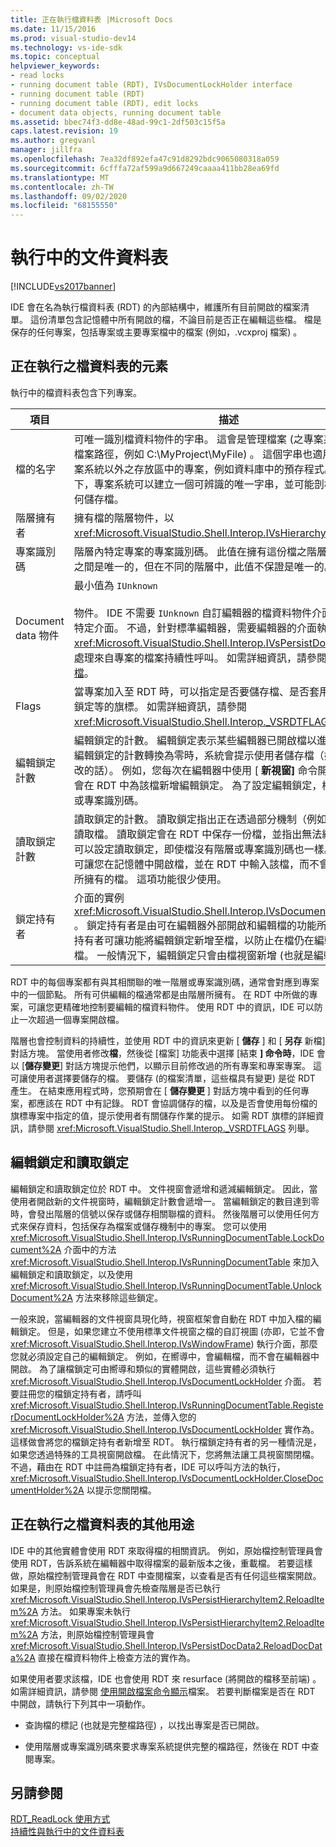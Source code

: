 ```yaml
---
title: 正在執行檔資料表 |Microsoft Docs
ms.date: 11/15/2016
ms.prod: visual-studio-dev14
ms.technology: vs-ide-sdk
ms.topic: conceptual
helpviewer_keywords:
- read locks
- running document table (RDT), IVsDocumentLockHolder interface
- running document table (RDT)
- running document table (RDT), edit locks
- document data objects, running document table
ms.assetid: bbec74f3-dd8e-48ad-99c1-2df503c15f5a
caps.latest.revision: 19
ms.author: gregvanl
manager: jillfra
ms.openlocfilehash: 7ea32df892efa47c91d8292bdc9065080318a059
ms.sourcegitcommit: 6cfffa72af599a9d667249caaaa411bb28ea69fd
ms.translationtype: MT
ms.contentlocale: zh-TW
ms.lasthandoff: 09/02/2020
ms.locfileid: "68155550"
---
```

# <a name="running-document-table"></a>執行中的文件資料表
[!INCLUDE[vs2017banner](../../includes/vs2017banner.md)]

IDE 會在名為執行檔資料表 (RDT) 的內部結構中，維護所有目前開啟的檔案清單。 這份清單包含記憶體中所有開啟的檔，不論目前是否正在編輯這些檔。 檔是保存的任何專案，包括專案或主要專案檔中的檔案 (例如，.vcxproj 檔案) 。  
  
## <a name="elements-of-the-running-document-table"></a>正在執行之檔資料表的元素  
 執行中的檔資料表包含下列專案。  
  
|項目|描述|  
|-------------|-----------------|  
|檔的名字|可唯一識別檔資料物件的字串。 這會是管理檔案 (之專案系統的絕對檔案路徑，例如 C:\MyProject\MyFile) 。 這個字串也適用于儲存在檔案系統以外之存放區中的專案，例如資料庫中的預存程式。 在此情況下，專案系統可以建立一個可辨識的唯一字串，並可能剖析以判斷如何儲存檔。|  
|階層擁有者|擁有檔的階層物件，以 <xref:Microsoft.VisualStudio.Shell.Interop.IVsHierarchy> 介面表示。|  
|專案識別碼|階層內特定專案的專案識別碼。 此值在擁有這份檔之階層中的所有檔之間是唯一的，但在不同的階層中，此值不保證是唯一的。|  
|Document data 物件|最小值為 `IUnknown`<br /><br /> 物件。 IDE 不需要 `IUnknown` 自訂編輯器的檔資料物件介面以外的任何特定介面。 不過，針對標準編輯器，需要編輯器的介面執行， <xref:Microsoft.VisualStudio.Shell.Interop.IVsPersistDocData2> 才能處理來自專案的檔案持續性呼叫。 如需詳細資訊，請參閱 [儲存標準檔](../../extensibility/internals/saving-a-standard-document.md)。|  
|Flags|當專案加入至 RDT 時，可以指定是否要儲存檔、是否套用讀取或編輯鎖定等的旗標。 如需詳細資訊，請參閱 <xref:Microsoft.VisualStudio.Shell.Interop._VSRDTFLAGS> 列舉。|  
|編輯鎖定計數|編輯鎖定的計數。 編輯鎖定表示某些編輯器已開啟檔以進行編輯。 當編輯鎖定的計數轉換為零時，系統會提示使用者儲存檔（如果已經修改的話）。 例如，您每次在編輯器中使用 [ **新視窗]** 命令開啟檔時，就會在 RDT 中為該檔新增編輯鎖定。 為了設定編輯鎖定，檔必須有階層或專案識別碼。|  
|讀取鎖定計數|讀取鎖定的計數。 讀取鎖定指出正在透過部分機制（例如 wizard）來讀取檔。 讀取鎖定會在 RDT 中保存一份檔，並指出無法編輯檔。 您可以設定讀取鎖定，即使檔沒有階層或專案識別碼也一樣。 這項功能可讓您在記憶體中開啟檔，並在 RDT 中輸入該檔，而不會有任何階層所擁有的檔。 這項功能很少使用。|  
|鎖定持有者|介面的實例 <xref:Microsoft.VisualStudio.Shell.Interop.IVsDocumentLockHolder> 。 鎖定持有者是由可在編輯器外部開啟和編輯檔的功能所執行。 鎖定持有者可讓功能將編輯鎖定新增至檔，以防止在檔仍在編輯時關閉檔。 一般情況下，編輯鎖定只會由檔視窗新增 (也就是編輯) 。|  
  
 RDT 中的每個專案都有與其相關聯的唯一階層或專案識別碼，通常會對應到專案中的一個節點。 所有可供編輯的檔通常都是由階層所擁有。 在 RDT 中所做的專案，可讓您更精確地控制要編輯的檔資料物件。 使用 RDT 中的資訊，IDE 可以防止一次超過一個專案開啟檔。  
  
 階層也會控制資料的持續性，並使用 RDT 中的資訊來更新 [ **儲存** ] 和 [ **另存** 新檔] 對話方塊。 當使用者修改**檔**，然後從 [檔案] 功能表中選擇 [結束 **] 命令時**，IDE 會以 [**儲存變更**] 對話方塊提示他們，以顯示目前修改過的所有專案和專案專案。 這可讓使用者選擇要儲存的檔。 要儲存 (的檔案清單，這些檔具有變更) 是從 RDT 產生。 在結束應用程式時，您預期會在 [ **儲存變更** ] 對話方塊中看到的任何專案，都應該在 RDT 中有記錄。 RDT 會協調儲存的檔，以及是否會使用每份檔的旗標專案中指定的值，提示使用者有關儲存作業的提示。 如需 RDT 旗標的詳細資訊，請參閱 <xref:Microsoft.VisualStudio.Shell.Interop._VSRDTFLAGS> 列舉。  
  
## <a name="edit-locks-and-read-locks"></a>編輯鎖定和讀取鎖定  
 編輯鎖定和讀取鎖定位於 RDT 中。 文件視窗會遞增和遞減編輯鎖定。 因此，當使用者開啟新的文件視窗時，編輯鎖定計數會遞增一。 當編輯鎖定的數目達到零時，會發出階層的信號以保存或儲存相關聯檔的資料。 然後階層可以使用任何方式來保存資料，包括保存為檔案或儲存機制中的專案。 您可以使用 <xref:Microsoft.VisualStudio.Shell.Interop.IVsRunningDocumentTable.LockDocument%2A> 介面中的方法 <xref:Microsoft.VisualStudio.Shell.Interop.IVsRunningDocumentTable> 來加入編輯鎖定和讀取鎖定，以及使用 <xref:Microsoft.VisualStudio.Shell.Interop.IVsRunningDocumentTable.UnlockDocument%2A> 方法來移除這些鎖定。  
  
 一般來說，當編輯器的文件視窗具現化時，視窗框架會自動在 RDT 中加入檔的編輯鎖定。 但是，如果您建立不使用標準文件視窗之檔的自訂視圖 (亦即，它並不會 <xref:Microsoft.VisualStudio.Shell.Interop.IVsWindowFrame>) 執行介面，那麼您就必須設定自己的編輯鎖定。 例如，在嚮導中，會編輯檔，而不會在編輯器中開啟。 為了讓檔鎖定可由嚮導和類似的實體開啟，這些實體必須執行 <xref:Microsoft.VisualStudio.Shell.Interop.IVsDocumentLockHolder> 介面。 若要註冊您的檔鎖定持有者，請呼叫 <xref:Microsoft.VisualStudio.Shell.Interop.IVsRunningDocumentTable.RegisterDocumentLockHolder%2A> 方法，並傳入您的 <xref:Microsoft.VisualStudio.Shell.Interop.IVsDocumentLockHolder> 實作為。 這樣做會將您的檔鎖定持有者新增至 RDT。 執行檔鎖定持有者的另一種情況是，如果您透過特殊的工具視窗開啟檔。 在此情況下，您將無法讓工具視窗關閉檔。 不過，藉由在 RDT 中註冊為檔鎖定持有者，IDE 可以呼叫方法的執行， <xref:Microsoft.VisualStudio.Shell.Interop.IVsDocumentLockHolder.CloseDocumentHolder%2A> 以提示您關閉檔。  
  
## <a name="other-uses-of-the-running-document-table"></a>正在執行之檔資料表的其他用途  
 IDE 中的其他實體會使用 RDT 來取得檔的相關資訊。 例如，原始檔控制管理員會使用 RDT，告訴系統在編輯器中取得檔案的最新版本之後，重載檔。 若要這樣做，原始檔控制管理員會在 RDT 中查閱檔案，以查看是否有任何這些檔案開啟。 如果是，則原始檔控制管理員會先檢查階層是否已執行 <xref:Microsoft.VisualStudio.Shell.Interop.IVsPersistHierarchyItem2.ReloadItem%2A> 方法。 如果專案未執行 <xref:Microsoft.VisualStudio.Shell.Interop.IVsPersistHierarchyItem2.ReloadItem%2A> 方法，則原始檔控制管理員會 <xref:Microsoft.VisualStudio.Shell.Interop.IVsPersistDocData2.ReloadDocData%2A> 直接在檔資料物件上檢查方法的實作為。  
  
 如果使用者要求該檔，IDE 也會使用 RDT 來 resurface (將開啟的檔移至前端) 。 如需詳細資訊，請參閱 [使用開啟檔案命令顯示](../../extensibility/internals/displaying-files-by-using-the-open-file-command.md)檔案。 若要判斷檔案是否在 RDT 中開啟，請執行下列其中一項動作。  
  
- 查詢檔的標記 (也就是完整檔路徑) ，以找出專案是否已開啟。  
  
- 使用階層或專案識別碼來要求專案系統提供完整的檔路徑，然後在 RDT 中查閱專案。  
  
## <a name="see-also"></a>另請參閱  
 [RDT_ReadLock 使用方式](../../extensibility/internals/rdt-readlock-usage.md)   
 [持續性與執行中的文件資料表](../../extensibility/internals/persistence-and-the-running-document-table.md)

